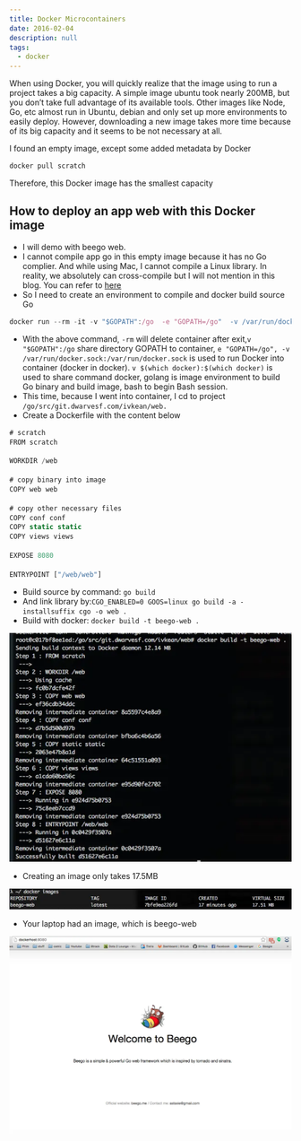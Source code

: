 ```yaml
---
title: Docker Microcontainers
date: 2016-02-04
description: null
tags:
  - docker
---
```


When using Docker, you will quickly realize that the image using to run a project takes a big capacity. A simple image ubuntu took nearly 200MB, but you don’t take full advantage of its available tools. Other images like Node, Go, etc almost run in Ubuntu, debian and only set up more environments to easily deploy. However, downloading a new image takes more time because of its big capacity and it seems to be not necessary at all.

I found an empty image, except some added metadata by Docker

```javascript
docker pull scratch
```

Therefore, this Docker image has the smallest capacity

## How to deploy an app web with this Docker image

* I will demo with beego web.
* I cannot compile app go in this empty image because it has no Go complier. And while using Mac, I cannot compile a Linux library. In reality, we absolutely can cross-compile but I will not mention in this blog. You can refer to [here](https://golang.org/doc/install/source#environment)
* So I need to create an environment to compile and docker build source Go

```javascript
docker run --rm -it -v "$GOPATH":/go  -e "GOPATH=/go"  -v /var/run/docker.sock:/var/run/docker.sock -v $(which docker):$(which docker) golang bash
```

* With the above command, `-rm` will delete container after exit,`v "$GOPATH":/go` share directory GOPATH to container, `e "GOPATH=/go", -v /var/run/docker.sock:/var/run/docker.sock` is used to run Docker into container (docker in docker). `v $(which docker):$(which docker)` is used to share command docker, golang is image environment to build Go binary and build image, bash to begin Bash session.
* This time, because I went into container, I cd to project `/go/src/git.dwarvesf.com/ivkean/web.`
* Create a Dockerfile with the content below

```javascript
# scratch
FROM scratch

WORKDIR /web

# copy binary into image
COPY web web

# copy other necessary files
COPY conf conf
COPY static static
COPY views views

EXPOSE 8080

ENTRYPOINT ["/web/web"]
```

* Build source by command: `go build`
* And link library by:`CGO_ENABLED=0 GOOS=linux go build -a -installsuffix cgo -o web .`
* Build with docker: `docker build -t beego-web .`

![](assets/docker-microcontainers_9f15d2c4686cfe88873b99b117d8f372_md5.webp)

* Creating an image only takes 17.5MB

![](assets/docker-microcontainers_6e719ca68d6f109ffe4061996ee21aa6_md5.webp)

* Your laptop had an image, which is beego-web

![](assets/docker-microcontainers_ae0b817a27464a31365a74e65dc37101_md5.webp)

